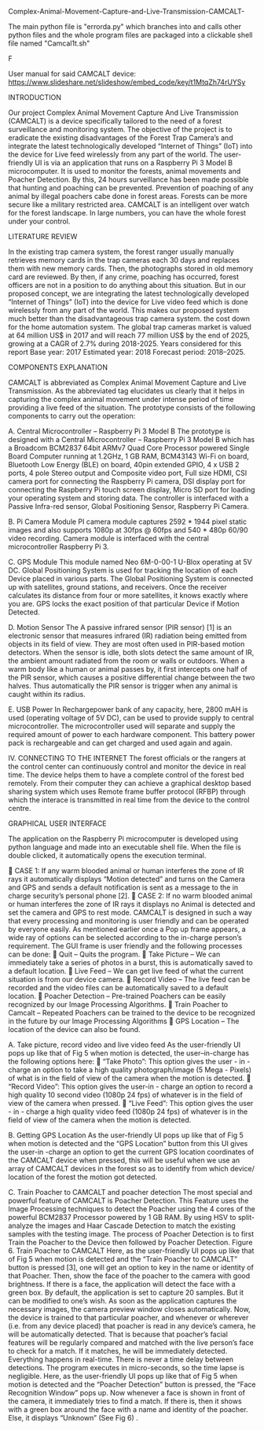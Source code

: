 Complex-Animal-Movement-Capture-and-Live-Transmission-CAMCALT-

The main python file is "errorda.py" which branches into and calls other python files and the whole program files are packaged into a clickable shell file named "Camcal1t.sh"

F

User manual for said CAMCALT device: https://www.slideshare.net/slideshow/embed_code/key/t1MtqZh74rUYSy

INTRODUCTION

Our project Complex Animal Movement Capture And Live Transmission (CAMCALT) is a device specifically tailored to the need of a forest surveillance and monitoring system. The objective of the project is to eradicate the existing disadvantages of the Forest Trap Camera’s and integrate the latest technologically developed “Internet of Things” (IoT) into the device for Live feed wirelessly from any part of the world. The user-friendly UI is via an application that runs on a Raspberry Pi 3 Model B microcomputer. It is used to monitor the forests, animal movements and Poacher Detection. By this, 24 hours surveillance has been made possible that hunting and poaching can be prevented. Prevention of poaching of any animal by illegal poachers cabe done in forest areas. Forests can be more secure like a military restricted area. CAMCALT is an intelligent over watch for the forest landscape. In large numbers, you can have the whole forest under your control. 

LITERATURE REVIEW

In the existing trap camera system, the forest ranger
usually manually retrieves memory cards in the trap cameras
each 30 days and replaces them with new memory cards.
Then, the photographs stored in old memory card are
reviewed. By then, if any crime, poaching has occurred, forest
officers are not in a position to do anything about this
situation. But in our proposed concept, we are integrating the
latest technologically developed “Internet of Things” (IoT)
into the device for Live video feed which is done wirelessly
from any part of the world. This makes our proposed system
much better than the disadvantageous trap camera system. the
cost down for the home automation system. The global trap
cameras market is valued at 64 million US$ in 2017 and will
reach 77 million US$ by the end of 2025, growing at a CAGR
of 2.7% during 2018-2025.
Years considered for this report Base year: 2017
Estimated year: 2018 Forecast period: 2018–2025.

 COMPONENTS EXPLANATION
 
CAMCALT is abbreviated as Complex Animal
Movement Capture and Live Transmission. As the
abbreviated tag elucidates us clearly that it helps in capturing
the complex animal movement under intense period of time
providing a live feed of the situation. The prototype consists
of the following components to carry out the operation:

A. Central Microcontroller – Raspberry Pi 3 Model B
The prototype is designed with a Central Microcontroller
– Raspberry Pi 3 Model B which has a Broadcom BCM2837
64bit ARMv7 Quad Core Processor powered Single Board
Computer running at 1.2GHz, 1 GB RAM, BCM43143 Wi-Fi
on board, Bluetooth Low Energy (BLE) on board, 40pin
extended GPIO, 4 x USB 2 ports, 4 pole Stereo output and
Composite video port, Full size HDMI, CSI camera port for
connecting the Raspberry Pi camera, DSI display port for
connecting the Raspberry Pi touch screen display, Micro SD
port for loading your operating system and storing data. The
controller is interfaced with a Passive Infra-red sensor, Global
Positioning Sensor, Raspberry Pi Camera.

B. Pi Camera Module
PI camera module captures 2592 * 1944 pixel static
images and also supports 1080p at 30fps @ 60fps and 540 *
480p 60/90 video recording. Camera module is interfaced
with the central microcontroller Raspberry Pi 3.

C. GPS Module
This module named Neo 6M-0-00-1 U-Blox operating at
5V DC. Global Positioning System is used for tracking the
location of each Device placed in various parts. The Global
Positioning System is connected up with satellites, ground
stations, and receivers. Once the receiver calculates its
distance from four or more satellites, it knows exactly where
you are. GPS locks the exact position of that particular Device
if Motion Detected.

D. Motion Sensor
The A passive infrared sensor (PIR sensor) [1] is an
electronic sensor that measures infrared (IR) radiation being
emitted from objects in its field of view. They are most often
used in PIR-based motion detectors. When the sensor is idle,
both slots detect the same amount of IR, the ambient amount
radiated from the room or walls or outdoors. When a warm
body like a human or animal passes by, it first intercepts one
half of the PIR sensor, which causes a positive differential
change between the two halves. Thus automatically the PIR
sensor is trigger when any animal is caught within its radius.

E. USB Power In
Rechargepower bank of any capacity, here, 2800 mAH
is used (operating voltage of 5V DC), can be used to provide
supply to central microcontroller. The microcontroller used
will separate and supply the required amount of power to
each hardware component. This battery power pack is
rechargeable and can get charged and used again and again.

IV. CONNECTING TO THE INTERNET
The forest officials or the rangers at the control center
can continuously control and monitor the device in real time.
The device helps them to have a complete control of the
forest bed remotely. From their computer they can achieve a
graphical desktop based sharing system which uses Remote
frame buffer protocol (RFBP) through which the interace is
transmitted in real time from the device to the control centre.

GRAPHICAL USER INTERFACE

The application on the Raspberry Pi microcomputer is
developed using python language and made into an
executable shell file. When the file is double clicked, it
automatically opens the execution terminal.

 CASE 1: If any warm blooded animal or human
interferes the zone of IR rays it automatically
displays “Motion detected” and turns on the Camera
and GPS and sends a default notification is sent as a
message to the in charge security’s personal phone
[2].
 CASE 2: If no warm blooded animal or human
interferes the zone of IR rays it displays no Animal
is detected and set the camera and GPS to rest mode.
CAMCALT is designed in such a way that every
processing and monitoring is user friendly and can be
operated by everyone easily. As mentioned earlier once a Pop
up frame appears, a wide ray of options can be selected
according to the in-charge person’s requirement.
The GUI frame is user friendly and the following
processes can be done:
 Quit – Quits the program.
 Take Picture – We can immediately take a series
of photos in a burst, this is automatically saved to
a default location.
 Live Feed – We can get live feed of what the
current situation is from our device camera.
 Record Video – The live feed can be recorded
and the video files can be automatically saved to
a default location.
 Poacher Detection – Pre-trained Poachers can be
easily recognized by our Image Processing
Algorithms.
 Train Poacher to Camcalt – Repeated Poachers
can be trained to the device to be recognized in
the future by our Image Processing Algorithms
 GPS Location – The location of the device can
also be found.

A. Take picture, record video and live video feed
As the user-friendly UI pops up like that of Fig 5 when
motion is detected, the user–in-charge has the following
options here:
 “Take Photo”: This option gives the user - in -
charge an option to take a high quality
photograph/image (5 Mega - Pixels) of what is in
the field of view of the camera when the motion is
detected.
 “Record Video”: This option gives the user-in -
charge an option to record a high quality 10 second
video (1080p 24 fps) of whatever is in the field of
view of the camera when pressed.
 “Live Feed”: This option gives the user - in -
charge a high quality video feed (1080p 24
fps) of whatever is in the field of view of the
camera when the motion is detected.

B. Getting GPS Location
As the user-friendly UI pops up like that of Fig 5 when
motion is detected and the “GPS Location” button from this
UI gives the user-in -charge an option to get the current GPS
location coordinates of the CAMCALT device when pressed,
this will be useful when we use an array of CAMCALT
devices in the forest so as to identify from which device/
location of the forest the motion got detected.

C. Train Poacher to CAMCALT and poacher detection
The most special and powerful feature of CAMCALT is
Poacher Detection. This Feature uses the Image Processing
techniques to detect the Poacher using the 4 cores of the
powerful BCM2837 Processor powered by 1 GB RAM. By
using HSV to split-analyze the images and Haar Cascade
Detection to match the existing samples with the testing
image. The process of Poacher Detection is to first Train the
Poacher to the Device then followed by Poacher Detection.
Figure 6. Train Poacher to CAMCALT
Here, as the user-friendly UI pops up like that of Fig 5
when motion is detected and the “Train Poacher to
CAMCALT” button is pressed [3], one will get an option to
key in the name or identity of that Poacher. Then, show the
face of the poacher to the camera with good brightness. If
there is a face, the application will detect the face with a
green box. By default, the application is set to capture 20
samples. But it can be modified to one’s wish. As soon as the
application captures the necessary images, the camera
preview window closes automatically.
Now, the device is trained to that particular poacher, and
whenever or wherever (i.e. from any device placed) that
poacher is read in any device’s camera, he will be
automatically detected. That is because that poacher’s facial
features will be regularly compared and matched with the live
person’s face to check for a match. If it matches, he will be
immediately detected. Everything happens in real-time. There
is never a time delay between detections. The program
executes in micro-seconds, so the time lapse is negligible.
Here, as the user-friendly UI pops up like that of Fig 5
when motion is detected and the “Poacher Detection” button
is pressed, the “Face Recognition Window” pops up. Now
whenever a face is shown in front of the camera, it
immediately tries to find a match. If there is, then it shows
with a green box around the face with a name and identity of
the poacher. Else, it displays “Unknown” (See Fig 6) .
